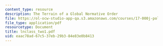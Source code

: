 ```yaml
---
content_type: resource
description: The Terrain of a Global Normative Order
file: https://ol-ocw-studio-app-qa.s3.amazonaws.com/courses/17-000j-political-philosophy-global-justice-spring-2003/eaac78ad67c537eb29b384e83e0b8413_lnclass_two1.pdf
file_type: application/pdf
resourcetype: Document
title: lnclass_two1.pdf
uid: eaac78ad-67c5-37eb-29b3-84e83e0b8413
---
```


